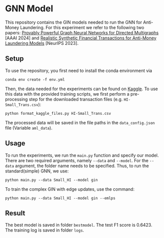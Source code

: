# GNN Model
This repository contains the GIN models needed to run the GNN for Anti-Money Laundering. For this experiment we refer to the following two papers: [Provably Powerful Graph Neural Networks for Directed Multigraphs](https://arxiv.org/abs/2306.11586) [AAAI 2024] and [Realistic Synthetic Financial Transactions for Anti-Money Laundering Models](https://arxiv.org/abs/2306.16424) [NeurIPS 2023].

## Setup
To use the repository, you first need to install the conda environment via 
```
conda env create -f env.yml
```
Then, the data needed for the experiments can be found on [Kaggle](https://www.kaggle.com/datasets/ealtman2019/ibm-transactions-for-anti-money-laundering-aml/data). To use this data with the provided training scripts, we first perform a pre-processing step for the downloaded transaction files (e.g. `HI-Small_Trans.csv`):
```
python format_kaggle_files.py HI-Small_Trans.csv
```
The processed data will be saved in the file paths in the `data_config.json` file (Variable `aml_data`).

## Usage
To run the experiments, we run the `main.py` function and specify our model. There are two required arguments, namely `--data` and `--model`. For the `--data` argument, the folder name needs to be specified. Thus, to run the standard(simple) GNN, we use:
```
python main.py --data Small_HI --model gin
```

To train the complex GIN with edge updates, use the command:

```
python main.py --data Small_HI --model gin --emlps
```

## Result
The best model is saved in folder `bestmodel`. The test F1 score is 0.6423. The training log is saved in folder `logs`.
